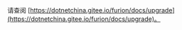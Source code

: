 请查阅 [https://dotnetchina.gitee.io/furion/docs/upgrade](https://dotnetchina.gitee.io/furion/docs/upgrade)。
